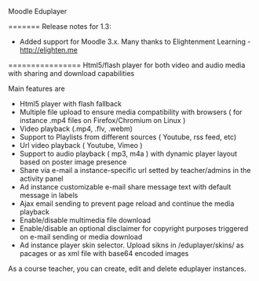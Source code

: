 ﻿Moodle Eduplayer
 
======= Release notes for 1.3:
- Added support for Moodle 3.x. Many thanks to Elightenment Learning  - http://elighten.me

================
Html5/flash player for both video and audio media with sharing and download capabilities

Main features are 
- Html5 player with flash fallback
- Multiple file upload to ensure media compatibility with browsers ( for instance .mp4 files on Firefox/Chromium on Linux )
- Video playback (.mp4, .flv, .webm) 
- Support to Playlists from different sources ( Youtube, rss feed, etc)
- Url video playback ( Youtube, Vimeo )
- Support to audio playback ( mp3, m4a ) with dynamic player layout based on poster image presence
- Share via e-mail a instance-specific url setted by teacher/admins in the activity panel
- Ad instance customizable e-mail share message text with default message in labels
- Ajax email sending to prevent page reload and continue the media playback
- Enable/disable multimedia file download
- Enable/disable an optional disclaimer for copyright purposes triggered on e-mail sending or media download
- Ad instance player skin selector. Upload sikns in /eduplayer/skins/ as pacages or as xml file with base64 encoded images

As a course teacher, you can create, edit and delete eduplayer instances.

